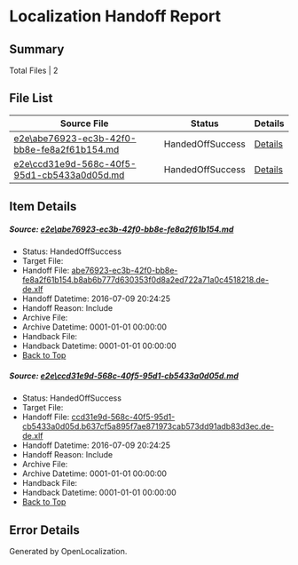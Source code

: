 # <a name='report-top'></a> Localization Handoff Report

## Summary
 Total Files | 2

## File List
 Source File | Status | Details 
 ----------- | ------ | ------- 
 [e2e\abe76923-ec3b-42f0-bb8e-fe8a2f61b154.md](https://github.com/OpenLocalizationTestOrg/oltest/blob/9dc1daac74f5a6701ed752783bbf736014e2c825/e2e/abe76923-ec3b-42f0-bb8e-fe8a2f61b154.md) | HandedOffSuccess | [Details](#fd9fc7aaf343ffb119ed636185ca17cbea5c29ac1)
 [e2e\ccd31e9d-568c-40f5-95d1-cb5433a0d05d.md](https://github.com/OpenLocalizationTestOrg/oltest/blob/9dc1daac74f5a6701ed752783bbf736014e2c825/e2e/ccd31e9d-568c-40f5-95d1-cb5433a0d05d.md) | HandedOffSuccess | [Details](#72b5ec23f218b308654bff3fbc3d9aedcd441ad42)

## Item Details
##### <a name='fd9fc7aaf343ffb119ed636185ca17cbea5c29ac1'></a> Source: [e2e\abe76923-ec3b-42f0-bb8e-fe8a2f61b154.md](https://github.com/OpenLocalizationTestOrg/oltest/blob/9dc1daac74f5a6701ed752783bbf736014e2c825/e2e/abe76923-ec3b-42f0-bb8e-fe8a2f61b154.md)
* Status: HandedOffSuccess
* Target File: 
* Handoff File: [abe76923-ec3b-42f0-bb8e-fe8a2f61b154.b8ab6b777d630353f0d8a2ed722a71a0c4518218.de-de.xlf](https://github.com/OpenLocalizationTestOrg/olhandoff-e2e/blob/a7b94e260011f483f1ae31991d6ba626a41f0d67/ol-handoff/OpenLocalizationTestOrg/oltest-dede-fly/ci/ht/abe76923-ec3b-42f0-bb8e-fe8a2f61b154.b8ab6b777d630353f0d8a2ed722a71a0c4518218.de-de.xlf)
* Handoff Datetime: 2016-07-09 20:24:25
* Handoff Reason: Include
* Archive File: 
* Archive Datetime: 0001-01-01 00:00:00
* Handback File: 
* Handback Datetime: 0001-01-01 00:00:00
* [Back to Top](#report-top)

##### <a name='72b5ec23f218b308654bff3fbc3d9aedcd441ad42'></a> Source: [e2e\ccd31e9d-568c-40f5-95d1-cb5433a0d05d.md](https://github.com/OpenLocalizationTestOrg/oltest/blob/9dc1daac74f5a6701ed752783bbf736014e2c825/e2e/ccd31e9d-568c-40f5-95d1-cb5433a0d05d.md)
* Status: HandedOffSuccess
* Target File: 
* Handoff File: [ccd31e9d-568c-40f5-95d1-cb5433a0d05d.b637cf5a895f7ae871973cab573dd91adb83d3ec.de-de.xlf](https://github.com/OpenLocalizationTestOrg/olhandoff-e2e/blob/a7b94e260011f483f1ae31991d6ba626a41f0d67/ol-handoff/OpenLocalizationTestOrg/oltest-dede-fly/ci/ht/ccd31e9d-568c-40f5-95d1-cb5433a0d05d.b637cf5a895f7ae871973cab573dd91adb83d3ec.de-de.xlf)
* Handoff Datetime: 2016-07-09 20:24:25
* Handoff Reason: Include
* Archive File: 
* Archive Datetime: 0001-01-01 00:00:00
* Handback File: 
* Handback Datetime: 0001-01-01 00:00:00
* [Back to Top](#report-top)


## Error Details

Generated by OpenLocalization.
